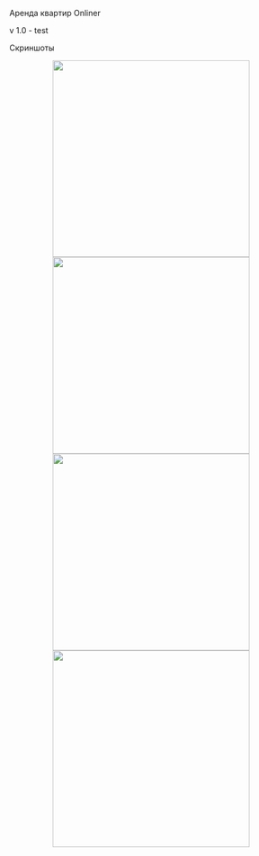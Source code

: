 Аренда квартир Onliner

v 1.0 - test

Скриншоты 

<p align="center">
<img src ="https://github.com/li4nost94/ak/blob/master/Screen/Screenshot_2016-01-28-15-06-40.png" width="350"/>
<img src ="https://github.com/li4nost94/ak/blob/master/Screen/Screenshot_2016-01-28-15-06-50.png" width="350"/>
<img src ="https://github.com/li4nost94/ak/blob/master/Screen/Screenshot_2016-01-28-15-07-06.png" width="350"/>
<img src ="https://github.com/li4nost94/ak/blob/master/Screen/Screenshot_2016-01-28-15-07-16.png" width="350"/>
</p>
